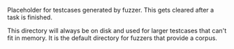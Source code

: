 Placeholder for testcases generated by fuzzer. This gets cleared after a task is finished.

This directory will always be on disk and used for larger testcases that can't fit in memory.
It is the default directory for fuzzers that provide a corpus.